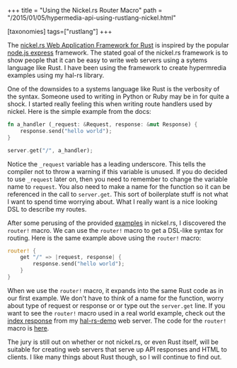 +++
title = "Using the Nickel.rs Router Macro"
path = "/2015/01/05/hypermedia-api-using-rustlang-nickel.html"

[taxonomies]
tags=["rustlang"]
+++

The [nickel.rs Web Application Framework for Rust](http://nickel.rs/) is inspired by the popular [node.js express](http://expressjs.com/) framework. The stated goal of the nickel.rs framework is to show people that it can be easy to write web servers using a sytems language like Rust. I have been using the framework to create hypermredia examples using my hal-rs library.


One of the downsides to a systems language like Rust is the verbosity of the syntax. Someone used to writing in Python or Ruby may be in for quite a shock. I started really feeling this when writing route handlers used by nickel. Here is the simple example from the docs:

```rust
fn a_handler (_request: &Request, response: &mut Response) {
    response.send("hello world");
}

server.get("/", a_handler);
```

Notice the `_request` variable has a leading underscore. This tells the compiler not to throw a warning if this variable is unused. If you do decided to use `_request` later on, then you need to remember to change the variable name to `request`. You also need to make a name for the function so it can be referenced in the call to `server.get`. This sort of boilerplate stuff is not what I want to spend time worrying about. What I really want is a nice looking DSL to describe my routes.

After some perusing of the provided [examples](https://github.com/nickel-org/nickel.rs/tree/master/examples) in nickel.rs, I discovered the `router!` macro. We can use the `router!` macro to get a DSL-like syntax for routing. Here is the same example above using the `router!` macro:

```rust
router! {
    get "/" => |request, response| {
        response.send("hello world");
    }
}
```

When we use the `router!` macro, it expands into the same Rust code as in our first example. We don't have to think of a name for the function, worry about type of request or response or or type out the `server.get` line. If you want to see the `router!` macro used in a real world example, check out the [index response](https://github.com/hjr3/hal-rs-demo/blob/4d0a0ab7a1f69708f0c8a5fa2d6669bed223c67f/src/main.rs#L138-168) from my [hal-rs-demo](https://github.com/hjr3/hal-rs-demo/) web server. The code for the `router!` macro is [here](https://github.com/nickel-org/nickel.rs/blob/b8bb31d0efe47f105f6701f73efe0ecd4a6c83de/nickel_macros/src/macro.rs).

The jury is still out on whether or not nickel.rs, or even Rust itself, will be suitable for creating web servers that serve up API responses and HTML to clients. I like many things about Rust though, so I will continue to find out.

